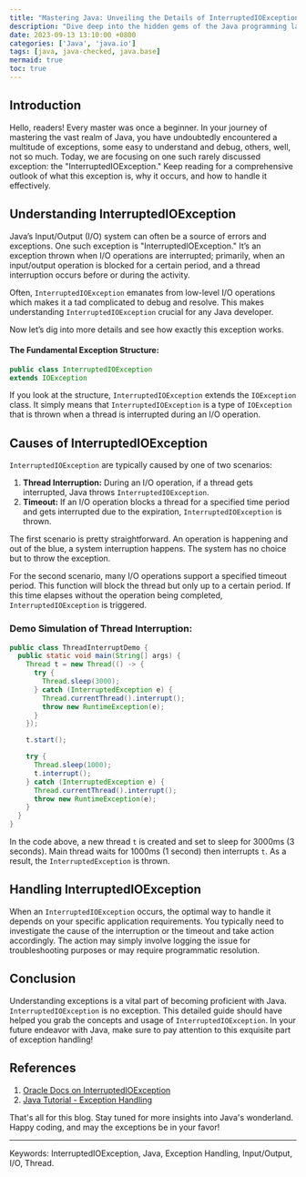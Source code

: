 ```yaml
---
title: "Mastering Java: Unveiling the Details of InterruptedIOException"
description: "Dive deep into the hidden gems of the Java programming language, with focus on the InterruptedIOException."
date: 2023-09-13 13:10:00 +0800
categories: ['Java', 'java.io']
tags: [java, java-checked, java.base]
mermaid: true
toc: true
---
```



## Introduction

Hello, readers! Every master was once a beginner. In your journey of mastering the vast realm of Java, you have undoubtedly encountered a multitude of exceptions, some easy to understand and debug, others, well, not so much. Today, we are focusing on one such rarely discussed exception: the "InterruptedIOException." Keep reading for a comprehensive outlook of what this exception is, why it occurs, and how to handle it effectively.

## Understanding InterruptedIOException

Java’s Input/Output (I/O) system can often be a source of errors and exceptions.
One such exception is "InterruptedIOException." It’s an exception thrown when I/O operations are interrupted; primarily, when an input/output operation is blocked for a certain period, and a thread interruption occurs before or during the activity.

Often, `InterruptedIOException` emanates from low-level I/O operations which makes it a tad complicated to debug and resolve. This makes understanding `InterruptedIOException` crucial for any Java developer.

Now let’s dig into more details and see how exactly this exception works.

#### The Fundamental Exception Structure:

```java
public class InterruptedIOException
extends IOException
```

If you look at the structure, `InterruptedIOException` extends the `IOException` class. It simply means that `InterruptedIOException` is a type of `IOException` that is thrown when a thread is interrupted during an I/O operation.

## Causes of InterruptedIOException

`InterruptedIOException` are typically caused by one of two scenarios:

1. **Thread Interruption:** During an I/O operation, if a thread gets interrupted, Java throws `InterruptedIOException`.
2. **Timeout:** If an I/O operation blocks a thread for a specified time period and gets interrupted due to the expiration, `InterruptedIOException` is thrown.

The first scenario is pretty straightforward. An operation is happening and out of the blue, a system interruption happens. The system has no choice but to throw the exception.

For the second scenario, many I/O operations support a specified timeout period. This function will block the thread but only up to a certain period. If this time elapses without the operation being completed, `InterruptedIOException` is triggered.

### Demo Simulation of Thread Interruption:

```java
public class ThreadInterruptDemo {
  public static void main(String[] args) {
    Thread t = new Thread(() -> {
      try {
        Thread.sleep(3000);
      } catch (InterruptedException e) {
        Thread.currentThread().interrupt();
        throw new RuntimeException(e);
      }
    });

    t.start();

    try {
      Thread.sleep(1000);
      t.interrupt();
    } catch (InterruptedException e) {
      Thread.currentThread().interrupt();
      throw new RuntimeException(e);
    }
  }
}
```

In the code above, a new thread `t` is created and set to sleep for 3000ms (3 seconds). Main thread waits for 1000ms (1 second) then interrupts `t`. As a result, the `InterruptedException` is thrown.

## Handling InterruptedIOException
When an `InterruptedIOException` occurs, the optimal way to handle it depends on your specific application requirements. You typically need to investigate the cause of the interruption or the timeout and take action accordingly. The action may simply involve logging the issue for troubleshooting purposes or may require programmatic resolution.

## Conclusion
Understanding exceptions is a vital part of becoming proficient with Java. `InterruptedIOException` is no exception. This detailed guide should have helped you grab the concepts and usage of `InterruptedIOException`. In your future endeavor with Java, make sure to pay attention to this exquisite part of exception handling!

## References
1. [Oracle Docs on InterruptedIOException](https://docs.oracle.com/javase/8/docs/api/java/io/InterruptedIOException.html)
2. [Java Tutorial - Exception Handling](https://docs.oracle.com/javase/tutorial/essential/exceptions/)

That's all for this blog. Stay tuned for more insights into Java's wonderland. Happy coding, and may the exceptions be in your favor!

---------

Keywords: InterruptedIOException, Java, Exception Handling, Input/Output, I/O, Thread.
